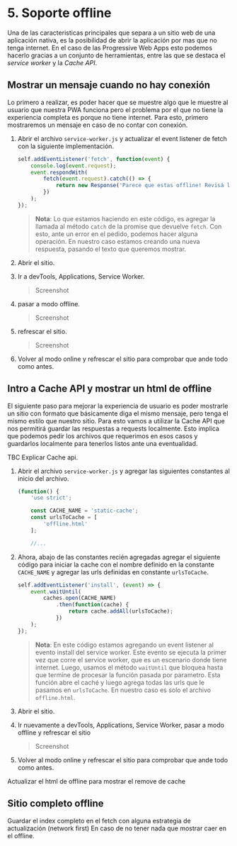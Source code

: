 # 5. Soporte offline

Una de las caracteristicas principales que separa a un sitio web de una aplicación nativa, es la posibilidad de abrir la aplicación por mas que no tenga internet. En el caso de las Progressive Web Apps esto podemos hacerlo gracias a un conjunto de herramientas, entre las que se destaca el _service worker_ y la _Cache API_.

## Mostrar un mensaje cuando no hay conexión

Lo primero a realizar, es poder hacer que se muestre algo que le muestre al usuario que nuestra PWA funciona pero el problema por el que no tiene la experiencia completa es porque no tiene internet. Para esto, primero mostraremos un mensaje en caso de no contar con conexión.


1. Abrir el archivo `service-worker.js` y actualizar el event listener de fetch con la siguiente implementación.

    ```js
    self.addEventListener('fetch', function(event) {
        console.log(event.request);
        event.respondWith(
            fetch(event.request).catch(() => {
                return new Response('Parece que estas offline! Revisá la conexión y volvé a intentar.');
            })
        );
    });
    ```

    > **Nota**: Lo que estamos haciendo en este código, es agregar la llamada al método `catch` de la promise que devuelve `fetch`. Con esto, ante un error en el pedido, podemos hacer alguna operación. En nuestro caso estamos creando una nueva respuesta, pasando el texto que queremos mostrar.

1. Abrir el sitio.

1. Ir a devTools, Applications, Service Worker.

    > Screenshot

1. pasar a modo offline.

    > Screenshot

1. refrescar el sitio.

    > Screenshot

1. Volver al modo online y refrescar el sitio para comprobar que ande todo como antes.

## Intro a Cache API y mostrar un html de offline

El siguiente paso para mejorar la experiencia de usuario es poder mostrarle un sitio con formato que básicamente diga el mismo mensaje, pero tenga el mismo estilo que nuestro sitio. Para esto vamos a utilizar la Cache API que nos permitirá guardar las respuestas a requests localmente. Esto implica que podemos pedir los archivos que requerimos en esos casos y guardarlos localmente para tenerlos listos ante una eventualidad.

TBC Explicar Cache api.

1. Abrir el archivo `service-worker.js` y agregar las siguientes constantes al inicio del archivo.

    ```js
    (function() {
        'use strict';

        const CACHE_NAME = 'static-cache';
        const urlsToCache = [
            'offline.html'
        ];

        //...
    ```


1. Ahora, abajo de las constantes recién agregadas agregar el siguiente código para iniciar la cache con el nombre definido en la constante `CACHE_NAME` y agregar las urls definidas en constante `urlsToCache`.

    ```js
    self.addEventListener('install', (event) => {
        event.waitUntil(
            caches.open(CACHE_NAME)
                .then(function(cache) {
                    return cache.addAll(urlsToCache);
                })
        );
    });
    ```

    > **Nota**: En este código estamos agregando un event listener al evento install del service worker. Este evento se ejecuta la primer vez que corre el service worker, que es un escenario donde tiene internet. Luego, usamos el método `waitUntil` que bloquea hasta que termine de procesar la función pasada por parametro. Esta función abre el caché y luego agrega todas las urls que le pasamos en `urlsToCache`. En nuestro caso es solo el archivo `offline.html`.

1. Abrir el sitio.

1. Ir nuevamente a devTools, Applications, Service Worker, pasar a modo offline y refrescar el sitio

    > Screenshot

1. Volver al modo online y refrescar el sitio para comprobar que ande todo como antes.


Actualizar el html de offline para mostrar el remove de cache

## Sitio completo offline
Guardar el index completo en el fetch con alguna estrategia de actualización (network first)
En caso de no tener nada que mostrar caer en el offline.
